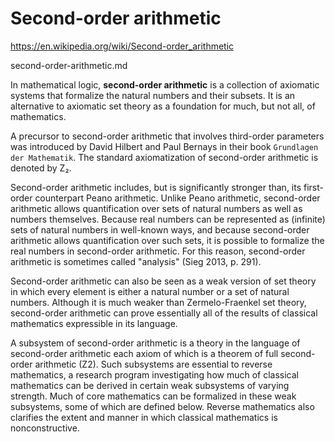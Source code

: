 # Second-order arithmetic

https://en.wikipedia.org/wiki/Second-order_arithmetic

second-order-arithmetic.md

In mathematical logic, **second-order arithmetic** is a collection of axiomatic systems that formalize the natural numbers and their subsets. It is an alternative to axiomatic set theory as a foundation for much, but not all, of mathematics.

A precursor to second-order arithmetic that involves third-order parameters was introduced by David Hilbert and Paul Bernays in their book `Grundlagen der Mathematik`. The standard axiomatization of second-order arithmetic is denoted by Z₂.


Second-order arithmetic includes, but is significantly stronger than, its first-order counterpart Peano arithmetic. Unlike Peano arithmetic, second-order arithmetic allows quantification over sets of natural numbers as well as numbers themselves. Because real numbers can be represented as (infinite) sets of natural numbers in well-known ways, and because second-order arithmetic allows quantification over such sets, it is possible to formalize the real numbers in second-order arithmetic. For this reason, second-order arithmetic is sometimes called "analysis" (Sieg 2013, p. 291).

Second-order arithmetic can also be seen as a weak version of set theory in which every element is either a natural number or a set of natural numbers. Although it is much weaker than Zermelo-Fraenkel set theory, second-order arithmetic can prove essentially all of the results of classical mathematics expressible in its language.

A subsystem of second-order arithmetic is a theory in the language of second-order arithmetic each axiom of which is a theorem of full second-order arithmetic (Z2). Such subsystems are essential to reverse mathematics, a research program investigating how much of classical mathematics can be derived in certain weak subsystems of varying strength. Much of core mathematics can be formalized in these weak subsystems, some of which are defined below. Reverse mathematics also clarifies the extent and manner in which classical mathematics is nonconstructive.
